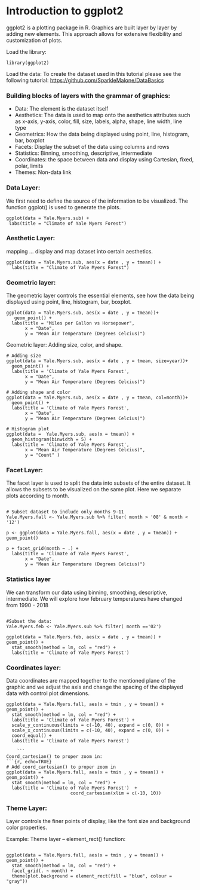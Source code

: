 # Introduction to ggplot2

ggplot2 is a plotting package in R. Graphics are built layer by layer by adding new elements. This approach allows for extensive flexibility and customization of plots.

Load the library:
```{r, echo=TRUE}
library(ggplot2)
```

Load the data:
To create the dataset used in this tutorial please see the following tutorial: https://github.com/SparkleMalone/DataBasics

### Building blocks of layers with the grammar of graphics:
- Data: The element is the dataset itself
- Aesthetics: The data is used to map onto the aesthetics attributes such as x-axis, y-axis, color, fill, size, labels, alpha, shape, line width, line type
- Geometrics: How the data being displayed using point, line, histogram, bar, boxplot
- Facets: Display the subset of the data using columns and rows
- Statistics: Binning, smoothing, descriptive, intermediate
- Coordinates: the space between data and display using Cartesian, fixed, polar, limits
- Themes: Non-data link

### Data Layer:
We first need to define the source of the information to be visualized. The function ggplot() is used to generate the plots.

```{r, echo=TRUE}
ggplot(data = Yale.Myers.sub) + 
 labs(title = "Climate of Yale Myers Forest")

```
### Aesthetic Layer:
mapping ... display and map dataset into certain aesthetics.

```{r, echo=TRUE}
ggplot(data = Yale.Myers.sub, aes(x = date , y = tmean)) +
  labs(title = "Climate of Yale Myers Forest")
 ```
### Geometric layer:
The geometric layer controls the essential elements, see how the data being displayed using point, line, histogram, bar, boxplot.

```{r, echo=TRUE}
ggplot(data = Yale.Myers.sub, aes(x = date , y = tmean))+
   geom_point() +
  labs(title = "Miles per Gallon vs Horsepower",
       x = "Date",
       y = "Mean Air Temperature (Degrees Celcius)")
```

Geometric layer: Adding size, color, and shape.

```{r, echo=TRUE}
# Adding size
ggplot(data = Yale.Myers.sub, aes(x = date , y = tmean, size=year))+
  geom_point() +
  labs(title = 'Climate of Yale Myers Forest',
       x = "Date",
       y = "Mean Air Temperature (Degrees Celcius)")
       
# Adding shape and color
ggplot(data = Yale.Myers.sub, aes(x = date , y = tmean, col=month))+
  geom_point() +
  labs(title = 'Climate of Yale Myers Forest',
       x = "Date",
       y = "Mean Air Temperature (Degrees Celcius)")
 
# Histogram plot
ggplot(data =  Yale.Myers.sub, aes(x = tmean)) +
  geom_histogram(binwidth = 5) +
  labs(title = 'Climate of Yale Myers Forest',
       x = "Mean Air Temperature (Degrees Celcius)",
       y = "Count" )
```

### Facet Layer:
The facet layer is used to split the data into subsets of the entire dataset. It allows the subsets to be visualized on the same plot. Here we separate plots according to month.

```{r, echo=TRUE}

# Subset dataset to indlude only months 9-11
Yale.Myers.fall <- Yale.Myers.sub %>% filter( month > '08' & month < '12')

p <- ggplot(data = Yale.Myers.fall, aes(x = date , y = tmean)) + geom_point()

p + facet_grid(month ~ .) +
  labs(title = 'Climate of Yale Myers Forest',
       x = "Date",
       y = "Mean Air Temperature (Degrees Celcius)")

```
### Statistics layer
We can transform our data using binning, smoothing, descriptive, intermediate. We will explore how february temperatures have changed from 1990 - 2018
```{r, echo=TRUE}

#Subset the data:
Yale.Myers.feb <- Yale.Myers.sub %>% filter( month =='02')

ggplot(data = Yale.Myers.feb, aes(x = date , y = tmean)) + geom_point() +
  stat_smooth(method = lm, col = "red") +
  labs(title = 'Climate of Yale Myers Forest')

```
### Coordinates layer:

Data coordinates are mapped together to the mentioned plane of the graphic and we adjust the axis and change the spacing of the displayed data with control plot dimensions.
```{r, echo=TRUE}
ggplot(data = Yale.Myers.fall, aes(x = tmin , y = tmean)) + geom_point() +
  stat_smooth(method = lm, col = "red") +
  labs(title = 'Climate of Yale Myers Forest') +
  scale_y_continuous(limits = c(-10, 40), expand = c(0, 0)) +
  scale_x_continuous(limits = c(-10, 40), expand = c(0, 0)) +
  coord_equal() +
  labs(title = 'Climate of Yale Myers Forest')
  
	```
Coord_cartesian() to proper zoom in:
```{r, echo=TRUE}
# Add coord_cartesian() to proper zoom in
ggplot(data = Yale.Myers.fall, aes(x = tmin , y = tmean)) + geom_point() +
  stat_smooth(method = lm, col = "red") +
  labs(title = 'Climate of Yale Myers Forest')  +
						coord_cartesian(xlim = c(-10, 10))
```				
### Theme Layer:
Layer controls the finer points of display, like the font size and background color properties.

Example: Theme layer – element_rect() function:
```{r, echo=TRUE}

ggplot(data = Yale.Myers.fall, aes(x = tmin , y = tmean)) + geom_point() +
  stat_smooth(method = lm, col = "red") +
  facet_grid(. ~ month) +
  theme(plot.background = element_rect(fill = "blue", colour = "gray")) 
```